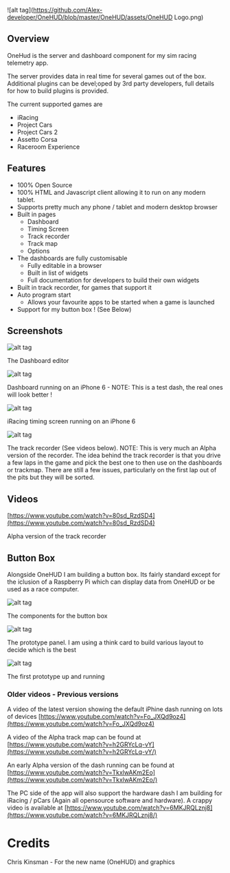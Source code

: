 
![alt tag](https://github.com/Alex-developer/OneHUD/blob/master/OneHUD/assets/OneHUD Logo.png)

## Overview

OneHud is the server and dashboard component for my sim racing telemetry app.

The server provides data in real time for several games out of the box. Additional plugins can be devel;oped by 3rd party developers, full details for how to build plugins is provided.

The current supported games are

- iRacing
- Project Cars
- Project Cars 2
- Assetto Corsa
- Raceroom Experience

## Features

- 100% Open Source
- 100% HTML and Javascript client allowing it to run on any modern tablet.
- Supports pretty much any phone / tablet and modern desktop browser
- Built in pages
  - Dashboard
  - Timing Screen
  - Track recorder
  - Track map
  - Options
- The dashboards are fully customisable
  - Fully editable in a browser
  - Built in list of widgets
  - Full documentation for developers to build their own widgets
- Built in track recorder, for games that support it
- Auto program start
  - Allows your favourite apps to be started when a game is launched
- Support for my button box ! (See Below)

## Screenshots

![alt tag](https://github.com/Alex-developer/OneHUD/blob/master/OneHUD/assets/Screenshots/Misc/editor.png)

The Dashboard editor

![alt tag](https://github.com/Alex-developer/OneHUD/blob/master/OneHUD/assets/Screenshots/iPhone6/dash.png)

Dashboard running on an iPhone 6 - NOTE: This is a test dash, the real ones will look better !

![alt tag](https://github.com/Alex-developer/OneHUD/blob/master/OneHUD/assets/Screenshots/iPhone6/timing.png)

iRacing timing screen running on an iPhone 6

![alt tag](https://github.com/Alex-developer/OneHUD/blob/master/OneHUD/assets/Screenshots/Misc/trackrecorder.gif)

The track recorder (See videos below). NOTE: This is very much an Alpha version of the recorder.
The idea behind the track recorder is that you drive a few laps in the game and pick the best one to then use on the dashboards or trackmap. There are still a few issues, particularly on the first lap out of the pits but they will be sorted.

## Videos

[https://www.youtube.com/watch?v=80sd_RzdSD4](https://www.youtube.com/watch?v=80sd_RzdSD4)

Alpha version of the track recorder

## Button Box

Alongside OneHUD I am building a button box. Its fairly standard except for the iclusion of a Raspberry Pi which can display data from OneHUD or be used as a race computer.

![alt tag](https://github.com/Alex-developer/OneHUD/blob/master/Screenshots/Button%20Box/button%20box%20components.jpg)

The components for the button box

![alt tag](https://github.com/Alex-developer/OneHUD/blob/master/Screenshots/Button%20Box/button%20box%20prototype%20panel.jpg)

The prototype panel. I am using a think card to build various layout to decide which is the best

![alt tag](https://github.com/Alex-developer/OneHUD/blob/master/Screenshots/Button%20Box/buttonbox%20prototype.jpg)

The first prototype up and running

### Older videos - Previous versions

A video of the latest version showing the default iPhine dash running on lots of devices [https://www.youtube.com/watch?v=Fo_JXQd9oz4](https://www.youtube.com/watch?v=Fo_JXQd9oz4)

A video of the Alpha track map can be found at  [https://www.youtube.com/watch?v=h2GRYcLq-vY](https://www.youtube.com/watch?v=h2GRYcLq-vY/)

An early Alpha version of the dash running can be found at [https://www.youtube.com/watch?v=TkxlwAKm2Eo](https://www.youtube.com/watch?v=TkxlwAKm2Eo/)

The PC side of the app will also support the hardware dash I am building for iRacing / pCars (Again all opensource software and hardware). A crappy video is available at [https://www.youtube.com/watch?v=6MKJRQLznj8](https://www.youtube.com/watch?v=6MKJRQLznj8/)


# Credits

Chris Kinsman - For the new name (OneHUD) and graphics

